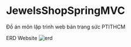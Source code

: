 # JewelsShopSpringMVC
Đồ án môn lập trình web bán trang sức PTITHCM

ERD Website
![erd](https://user-images.githubusercontent.com/76673112/134022911-85ea925d-63fd-4742-bd65-a2edbb351b9a.png)
